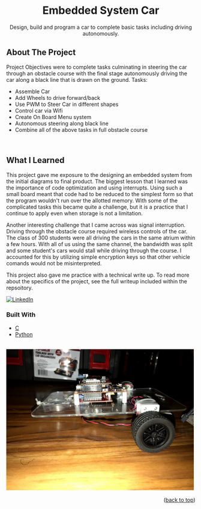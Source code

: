 <div id="top"></div>

<!-- PROJECT SHIELDS -->
<!--
*** I'm using markdown "reference style" links for readability.
*** Reference links are enclosed in brackets [ ] instead of parentheses ( ).
*** See the bottom of this document for the declaration of the reference variables
*** for contributors-url, forks-url, etc. This is an optional, concise syntax you may use.
*** https://www.markdownguide.org/basic-syntax/#reference-style-links
-->


<h1 align="center">Embedded System Car</h1>

  <p align="center">
    Design, build and program a car to complete basic tasks including driving autonomously.
  </p>
</div>


<!-- ABOUT THE PROJECT -->
## About The Project

Project Objectives were to complete tasks culminating in steering the car through an obstacle course with the final stage autonomously driving the car along a black line that is drawn on the ground. 
Tasks:
  * Assemble Car
  * Add Wheels to drive forward/back 
  * Use PWM to Steer Car in different shapes
  * Control car via Wifi
  * Create On Board Menu system
  * Autonomous steering along black line
  * Combine all of the above tasks in full obstacle course
<br />

## What I Learned
This project gave me exposure to the designing an embedded system from the initial diagrams to final product. The biggest lesson that I learned was 
the importance of code optimization and using interrupts. Using such a small board meant that code had to be reduced to the simplest form so that the 
program wouldn't run over the allotted memory. With some of the complicated tasks this became quite a challenge, but it is a practice that I continue to apply 
even when storage is not a limitation.

Another interesting challenge that I came across was signal interruption. Driving through the obstacle course required wireless controls of the car. The class of 300 
students were all driving the cars in the same atrium within a few hours. With all of us using the same channel, the bandwidth was split and some student's cars would 
stall while driving through the course. I accounted for this by utilizing simple encryption keys so that other vehicle comands would not be misinterpreted.

This project also gave me practice with a technical write up. To read more about the specifics of the project, see the full writeup included within the repsoitory.

[![LinkedIn][linkedin-shield]][linkedin-url]

### Built With

* [C](https://en.wikipedia.org/wiki/C_(programming_language))
* [Python](https://www.python.org/)

<br />   

<img src= "https://github.com/barillamw/Autonomous-Car/blob/main/Car%20Pictures/car.jpg" style = "width:500px" alt= "Image of embedded system car" />


<p align="right">(<a href="#top">back to top</a>)</p>

[linkedin-shield]: https://img.shields.io/badge/-LinkedIn-black.svg?style=for-the-badge&logo=linkedin&colorB=555
[linkedin-url]: https://www.linkedin.com/in/michael-barilla/
